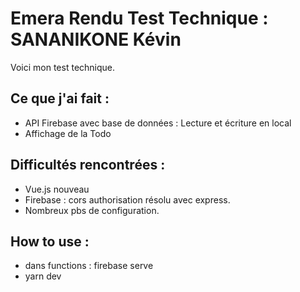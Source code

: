 # Emera Rendu Test Technique : SANANIKONE Kévin

Voici mon test technique.

## Ce que j'ai fait :

- API Firebase avec base de données : Lecture et écriture en local
- Affichage de la Todo

## Difficultés rencontrées :

- Vue.js nouveau
- Firebase : cors authorisation résolu avec express.
- Nombreux pbs de configuration.

## How to use :

- dans functions : firebase serve
- yarn dev
